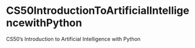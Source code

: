 # CS50IntroductionToArtificialIntelligencewithPython
CS50’s Introduction to Artificial Intelligence with Python
